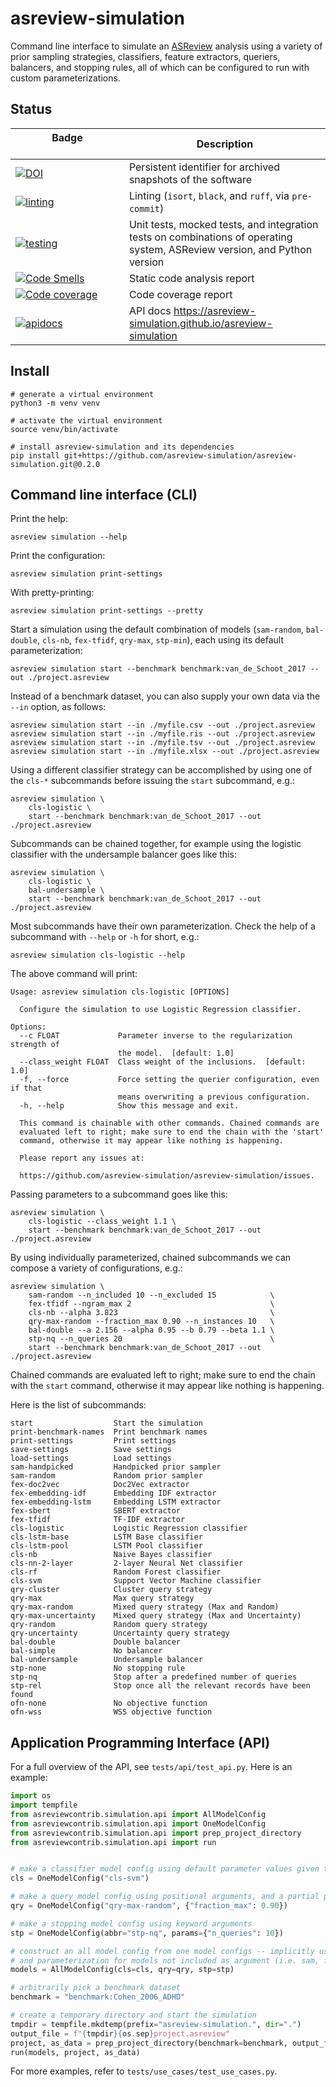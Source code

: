 # asreview-simulation

Command line interface to simulate an [ASReview](https://pypi.org/project/asreview) analysis using a variety
of prior sampling strategies, classifiers, feature extractors, queriers, balancers, and stopping rules, all of which can
be configured to run with custom parameterizations.

## Status

| Badge &emsp;&emsp;&emsp;&emsp;&emsp;&emsp;&emsp;&emsp;&emsp;&emsp;                                                                                                                                         | Description                                                                                                               |
|------------------------------------------------------------------------------------------------------------------------------------------------------------------------------------------------------------|---------------------------------------------------------------------------------------------------------------------------|
| [![DOI](https://zenodo.org/badge/DOI/10.5281/zenodo.8042547.svg)](https://doi.org/10.5281/zenodo.8042547)                                                                                                  | Persistent identifier for archived snapshots of the software                                                              |
| [![linting](https://github.com/asreview-simulation/asreview-simulation/actions/workflows/linting.yml/badge.svg)](https://github.com/asreview-simulation/asreview-simulation/actions/workflows/linting.yml) | Linting (`isort`,  `black`, and `ruff`, via `pre-commit`)                                                                 |
| [![testing](https://github.com/asreview-simulation/asreview-simulation/actions/workflows/testing.yml/badge.svg)](https://github.com/asreview-simulation/asreview-simulation/actions/workflows/testing.yml) | Unit tests, mocked tests, and integration tests on combinations of operating system, ASReview version, and Python version |
| [![Code Smells](https://sonarcloud.io/api/project_badges/measure?project=asreview-simulation&metric=code_smells)](https://sonarcloud.io/summary/overall?id=asreview-simulation)                            | Static code analysis report                                                                                               |
| [![Code coverage](https://sonarcloud.io/api/project_badges/measure?project=asreview-simulation&metric=coverage)](https://sonarcloud.io/summary/overall?id=asreview-simulation)                             | Code coverage report                                                                                                      |
| [![apidocs](https://github.com/asreview-simulation/asreview-simulation/actions/workflows/apidocs.yml/badge.svg)](https://github.com/asreview-simulation/asreview-simulation/actions/workflows/apidocs.yml) | API docs https://asreview-simulation.github.io/asreview-simulation                                                        |

## Install

```text
# generate a virtual environment
python3 -m venv venv

# activate the virtual environment
source venv/bin/activate

# install asreview-simulation and its dependencies
pip install git+https://github.com/asreview-simulation/asreview-simulation.git@0.2.0
```

## Command line interface (CLI)

Print the help:

```text
asreview simulation --help
```

Print the configuration:

```text
asreview simulation print-settings
```

With pretty-printing:

```text
asreview simulation print-settings --pretty
```

Start a simulation using the default combination of models (`sam-random`,
`bal-double`, `cls-nb`, `fex-tfidf`, `qry-max`, `stp-min`), each using its default
parameterization:

```text
asreview simulation start --benchmark benchmark:van_de_Schoot_2017 --out ./project.asreview
```

Instead of a benchmark dataset, you can also supply your own data via the `--in` option, as follows:

```text
asreview simulation start --in ./myfile.csv --out ./project.asreview
asreview simulation start --in ./myfile.ris --out ./project.asreview
asreview simulation start --in ./myfile.tsv --out ./project.asreview
asreview simulation start --in ./myfile.xlsx --out ./project.asreview
```

Using a different classifier strategy can be accomplished by using one of
the `cls-*` subcommands before issuing the `start` subcommand, e.g.:

```text
asreview simulation \
    cls-logistic \
    start --benchmark benchmark:van_de_Schoot_2017 --out ./project.asreview
```

Subcommands can be chained together, for example using the logistic
classifier with the undersample balancer goes like this:

```text
asreview simulation \
    cls-logistic \
    bal-undersample \
    start --benchmark benchmark:van_de_Schoot_2017 --out ./project.asreview
```

Most subcommands have their own parameterization. Check the help of a
subcommand with `--help` or `-h` for short, e.g.:

```text
asreview simulation cls-logistic --help
```
The above command will print:

```text
Usage: asreview simulation cls-logistic [OPTIONS]

  Configure the simulation to use Logistic Regression classifier.

Options:
  --c FLOAT             Parameter inverse to the regularization strength of
                        the model.  [default: 1.0]
  --class_weight FLOAT  Class weight of the inclusions.  [default: 1.0]
  -f, --force           Force setting the querier configuration, even if that
                        means overwriting a previous configuration.
  -h, --help            Show this message and exit.

  This command is chainable with other commands. Chained commands are
  evaluated left to right; make sure to end the chain with the 'start'
  command, otherwise it may appear like nothing is happening.

  Please report any issues at:

  https://github.com/asreview-simulation/asreview-simulation/issues.
```

Passing parameters to a subcommand goes like this:

```text
asreview simulation \
    cls-logistic --class_weight 1.1 \
    start --benchmark benchmark:van_de_Schoot_2017 --out ./project.asreview
```

By using individually parameterized, chained subcommands we can compose a
variety of configurations, e.g.:

```text
asreview simulation \
    sam-random --n_included 10 --n_excluded 15            \
    fex-tfidf --ngram_max 2                               \
    cls-nb --alpha 3.823                                  \
    qry-max-random --fraction_max 0.90 --n_instances 10   \
    bal-double --a 2.156 --alpha 0.95 --b 0.79 --beta 1.1 \
    stp-nq --n_queries 20                                 \
    start --benchmark benchmark:van_de_Schoot_2017 --out ./project.asreview
```

Chained commands are evaluated left to right; make sure to end the chain
with the `start` command, otherwise it may appear like nothing is happening.

Here is the list of subcommands:

```text
start                  Start the simulation
print-benchmark-names  Print benchmark names
print-settings         Print settings
save-settings          Save settings
load-settings          Load settings
sam-handpicked         Handpicked prior sampler
sam-random             Random prior sampler
fex-doc2vec            Doc2Vec extractor
fex-embedding-idf      Embedding IDF extractor
fex-embedding-lstm     Embedding LSTM extractor
fex-sbert              SBERT extractor
fex-tfidf              TF-IDF extractor
cls-logistic           Logistic Regression classifier
cls-lstm-base          LSTM Base classifier
cls-lstm-pool          LSTM Pool classifier
cls-nb                 Naive Bayes classifier
cls-nn-2-layer         2-layer Neural Net classifier
cls-rf                 Random Forest classifier
cls-svm                Support Vector Machine classifier
qry-cluster            Cluster query strategy
qry-max                Max query strategy
qry-max-random         Mixed query strategy (Max and Random)
qry-max-uncertainty    Mixed query strategy (Max and Uncertainty)
qry-random             Random query strategy
qry-uncertainty        Uncertainty query strategy
bal-double             Double balancer
bal-simple             No balancer
bal-undersample        Undersample balancer
stp-none               No stopping rule
stp-nq                 Stop after a predefined number of queries
stp-rel                Stop once all the relevant records have been found
ofn-none               No objective function
ofn-wss                WSS objective function
```

## Application Programming Interface (API)

For a full overview of the API, see `tests/api/test_api.py`. Here is an example:

```python
import os
import tempfile
from asreviewcontrib.simulation.api import AllModelConfig
from asreviewcontrib.simulation.api import OneModelConfig
from asreviewcontrib.simulation.api import prep_project_directory
from asreviewcontrib.simulation.api import run


# make a classifier model config using default parameter values given the model name
cls = OneModelConfig("cls-svm")

# make a query model config using positional arguments, and a partial params dict
qry = OneModelConfig("qry-max-random", {"fraction_max": 0.90})

# make a stopping model config using keyword arguments
stp = OneModelConfig(abbr="stp-nq", params={"n_queries": 10})

# construct an all model config from one model configs -- implicitly use default model choice
# and parameterization for models not included as argument (i.e. sam, fex, bal, ofn)
models = AllModelConfig(cls=cls, qry=qry, stp=stp)

# arbitrarily pick a benchmark dataset
benchmark = "benchmark:Cohen_2006_ADHD"

# create a temporary directory and start the simulation
tmpdir = tempfile.mkdtemp(prefix="asreview-simulation.", dir=".")
output_file = f"{tmpdir}{os.sep}project.asreview"
project, as_data = prep_project_directory(benchmark=benchmark, output_file=output_file)
run(models, project, as_data)
```

For more examples, refer to `tests/use_cases/test_use_cases.py`.
